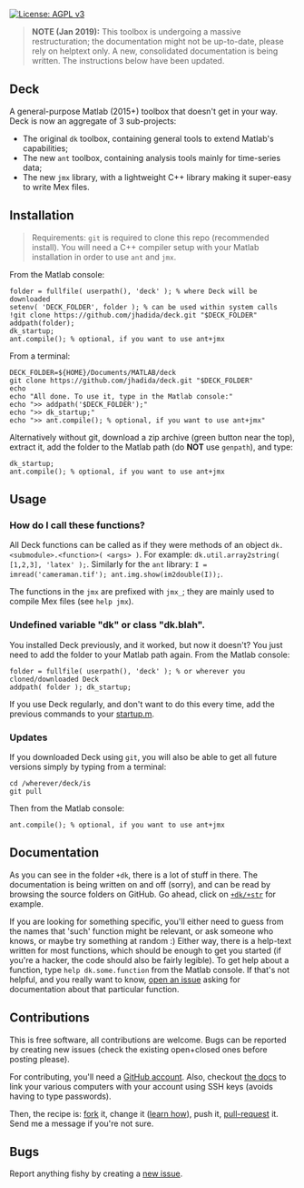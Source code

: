
[![License: AGPL v3](https://img.shields.io/badge/License-AGPL%20v3-blue.svg)](https://www.gnu.org/licenses/agpl-3.0)

> **NOTE (Jan 2019):**
> This toolbox is undergoing a massive restructuration; the documentation might not be up-to-date, please rely on helptext only.
> A new, consolidated documentation is being written. The instructions below have been updated.

## Deck

A general-purpose Matlab (2015+) toolbox that doesn't get in your way. Deck is now an aggregate of 3 sub-projects:

 - The original `dk` toolbox, containing general tools to extend Matlab's capabilities;
 - The new `ant` toolbox, containing analysis tools mainly for time-series data;
 - The new `jmx` library, with a lightweight C++ library making it super-easy to write Mex files.

## Installation 

> Requirements:
> `git` is required to clone this repo (recommended install).
> You will need a C++ compiler setup with your Matlab installation in order to use `ant` and `jmx`.

From the Matlab console:
```
folder = fullfile( userpath(), 'deck' ); % where Deck will be downloaded
setenv( 'DECK_FOLDER', folder ); % can be used within system calls
!git clone https://github.com/jhadida/deck.git "$DECK_FOLDER"
addpath(folder);
dk_startup;
ant.compile(); % optional, if you want to use ant+jmx
```

From a terminal:
```
DECK_FOLDER=${HOME}/Documents/MATLAB/deck
git clone https://github.com/jhadida/deck.git "$DECK_FOLDER"
echo
echo "All done. To use it, type in the Matlab console:"
echo ">> addpath('$DECK_FOLDER');"
echo ">> dk_startup;"
echo ">> ant.compile(); % optional, if you want to use ant+jmx"
```

Alternatively without git, download a zip archive (green button near the top), extract it, add the folder to the Matlab path (do **NOT** use `genpath`), and type:
```
dk_startup;
ant.compile(); % optional, if you want to use ant+jmx
```

## Usage

### How do I call these functions?

All Deck functions can be called as if they were methods of an object `dk.<submodule>.<function>( <args> )`. For example: `dk.util.array2string( [1,2,3], 'latex' );`. Similarly for the `ant` library: `I = imread('cameraman.tif'); ant.img.show(im2double(I));`.

The functions in the `jmx` are prefixed with `jmx_`; they are mainly used to compile Mex files (see `help jmx`).

### Undefined variable "dk" or class "dk.blah".

You installed Deck previously, and it worked, but now it doesn't?
You just need to add the folder to your Matlab path again. From the Matlab console:
```
folder = fullfile( userpath(), 'deck' ); % or wherever you cloned/downloaded Deck
addpath( folder ); dk_startup;
```

If you use Deck regularly, and don't want to do this every time, add the previous commands to your [startup.m](http://uk.mathworks.com/help/matlab/ref/startup.html).

### Updates

If you downloaded Deck using `git`, you will also be able to get all future versions simply by typing from a terminal:
```
cd /wherever/deck/is
git pull
```

Then from the Matlab console:
```
ant.compile(); % optional, if you want to use ant+jmx
```

## Documentation

As you can see in the folder `+dk`, there is a lot of stuff in there. 
The documentation is being written on and off (sorry), and can be read by browsing the source folders on GitHub. 
Go ahead, click on [`+dk/+str`](https://github.com/jhadida/deck/tree/master/%2Bdk/%2Bstr) for example.

If you are looking for something specific, you'll either need to guess from the names that 'such' function might be relevant, or ask someone who knows, or maybe try something at random :)
Either way, there is a help-text written for most functions, which should be enough to get you started (if you're a hacker, the code should also be fairly legible). 
To get help about a function, type `help dk.some.function` from the Matlab console. 
If that's not helpful, and you really want to know, [open an issue](https://github.com/jhadida/deck/issues) asking for documentation about that particular function.

## Contributions

This is free software, all contributions are welcome. 
Bugs can be reported by creating new issues (check the existing open+closed ones before posting please).

For contributing, you'll need a [GitHub account](https://github.com/join). Also, checkout [the docs](https://help.github.com/articles/connecting-to-github-with-ssh/) to link your various computers with your account using SSH keys (avoids having to type passwords).

Then, the recipe is: [fork](https://help.github.com/articles/fork-a-repo/) it, change it ([learn how](https://rogerdudler.github.io/git-guide/)), push it, [pull-request](https://help.github.com/articles/creating-a-pull-request/) it. Send me a message if you're not sure.

## Bugs

Report anything fishy by creating a [new issue](https://github.com/jhadida/deck/issues). 

